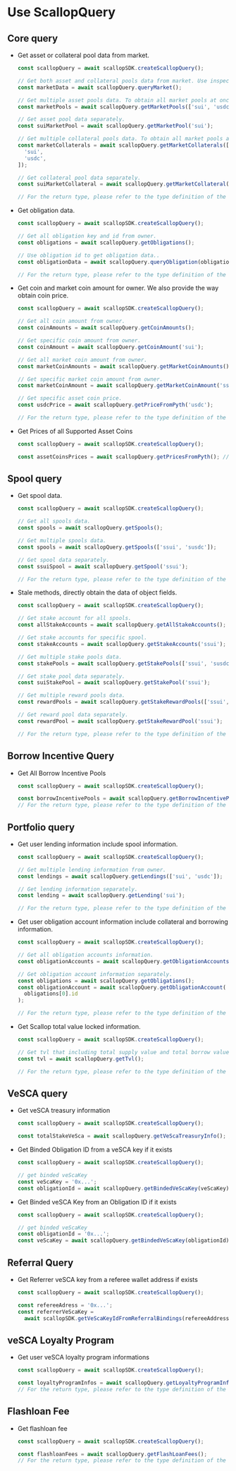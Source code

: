 # Use ScallopQuery

## Core query

- Get asset or collateral pool data from market.

  ```typescript
  const scallopQuery = await scallopSDK.createScallopQuery();

  // Get both asset and collateral pools data from market. Use inspectTxn call to obtain the data provided in the scallop contract query module.
  const marketData = await scallopQuery.queryMarket();

  // Get multiple asset pools data. To obtain all market pools at once, it is recommended to use the `queryMarket` method to reduce time consumption.
  const marketPools = await scallopQuery.getMarketPools(['sui', 'usdc']);

  // Get asset pool data separately.
  const suiMarketPool = await scallopQuery.getMarketPool('sui');

  // Get multiple collateral pools data. To obtain all market pools at once, it is recommended to use the `queryMarket` method to reduce time consumption.
  const marketCollaterals = await scallopQuery.getMarketCollaterals([
    'sui',
    'usdc',
  ]);

  // Get collateral pool data separately.
  const suiMarketCollateral = await scallopQuery.getMarketCollateral('sui');

  // For the return type, please refer to the type definition of the source code, which is located in the project `src/types/query` folder location.
  ```

- Get obligation data.

  ```typescript
  const scallopQuery = await scallopSDK.createScallopQuery();

  // Get all obligation key and id from owner.
  const obligations = await scallopQuery.getObligations();

  // Use obligation id to get obligation data..
  const obligationData = await scallopQuery.queryObligation(obligations[0].id);

  // For the return type, please refer to the type definition of the source code, which is located in the project `src/types/query` folder location.
  ```

- Get coin and market coin amount for owner. We also provide the way obtain coin price.

  ```typescript
  const scallopQuery = await scallopSDK.createScallopQuery();

  // Get all coin amount from owner.
  const coinAmounts = await scallopQuery.getCoinAmounts();

  // Get specific coin amount from owner.
  const coinAmount = await scallopQuery.getCoinAmount('sui');

  // Get all market coin amount from owner.
  const marketCoinAmounts = await scallopQuery.getMarketCoinAmounts();

  // Get specific market coin amount from owner.
  const marketCoinAmount = await scallopQuery.getMarketCoinAmount('ssui');

  // Get specific asset coin price.
  const usdcPrice = await scallopQuery.getPriceFromPyth('usdc');

  // For the return type, please refer to the type definition of the source code, which is located in the project `src/types/query` folder location.
  ```

- Get Prices of all Supported Asset Coins

  ```typescript
  const scallopQuery = await scallopSDK.createScallopQuery();

  const assetCoinsPrices = await scallopQuery.getPricesFromPyth(); // return Record<SupportAssetCoins, number>
  ```

## Spool query

- Get spool data.

  ```typescript
  const scallopQuery = await scallopSDK.createScallopQuery();

  // Get all spools data.
  const spools = await scallopQuery.getSpools();

  // Get multiple spools data.
  const spools = await scallopQuery.getSpools(['ssui', 'susdc']);

  // Get spool data separately.
  const ssuiSpool = await scallopQuery.getSpool('ssui');

  // For the return type, please refer to the type definition of the source code, which is located in the project `src/types/query` folder location.
  ```

- Stale methods, directly obtain the data of object fields.

  ```typescript
  const scallopQuery = await scallopSDK.createScallopQuery();

  // Get stake account for all spools.
  const allStakeAccounts = await scallopQuery.getAllStakeAccounts();

  // Get stake accounts for specific spool.
  const stakeAccounts = await scallopQuery.getStakeAccounts('ssui');

  // Get multiple stake pools data.
  const stakePools = await scallopQuery.getStakePools(['ssui', 'susdc']);

  // Get stake pool data separately.
  const suiStakePool = await scallopQuery.getStakePool('ssui');

  // Get multiple reward pools data.
  const rewardPools = await scallopQuery.getStakeRewardPools(['ssui', 'susdc']);

  // Get reward pool data separately.
  const rewardPool = await scallopQuery.getStakeRewardPool('ssui');

  // For the return type, please refer to the type definition of the source code, which is located in the project `src/types/query` folder location.
  ```

## Borrow Incentive Query

- Get All Borrow Incentive Pools

  ```typescript
  const scallopQuery = await scallopSDK.createScallopQuery();

  const borrowIncentivePools = await scallopQuery.getBorrowIncentivePools();
  // For the return type, please refer to the type definition of the source code, which is located in the project `src/types/query` folder location.
  ```

## Portfolio query

- Get user lending information include spool information.

  ```typescript
  const scallopQuery = await scallopSDK.createScallopQuery();

  // Get multiple lending information from owner.
  const lendings = await scallopQuery.getLendings(['sui', 'usdc']);

  // Get lending information separately.
  const lending = await scallopQuery.getLending('sui');

  // For the return type, please refer to the type definition of the source code, which is located in the project `src/types/query` folder location.
  ```

- Get user obligation account information include collateral and borrowing information.

  ```typescript
  const scallopQuery = await scallopSDK.createScallopQuery();

  // Get all obligation accounts information.
  const obligationAccounts = await scallopQuery.getObligationAccounts();

  // Get obligation account information separately.
  const obligations = await scallopQuery.getObligations();
  const obligationAccount = await scallopQuery.getObligationAccount(
    obligations[0].id
  );

  // For the return type, please refer to the type definition of the source code, which is located in the project `src/types/query` folder location.
  ```

- Get Scallop total value locked information.

  ```typescript
  const scallopQuery = await scallopSDK.createScallopQuery();

  // Get tvl that including total supply value and total borrow value.
  const tvl = await scallopQuery.getTvl();

  // For the return type, please refer to the type definition of the source code, which is located in the project `src/types/query` folder location.
  ```

## VeSCA query

- Get veSCA treasury information

  ```typescript
  const scallopQuery = await scallopSDK.createScallopQuery();

  const totalStakeVeSca = await scallopQuery.getVeScaTreasuryInfo(); // return string
  ```

- Get Binded Obligation ID from a veSCA key if it exists

  ```typescript
  const scallopQuery = await scallopSDK.createScallopQuery();

  // get binded veScaKey
  const veScaKey = '0x...';
  const obligationId = await scallopQuery.getBindedVeScaKey(veScaKey); // return type string or null
  ```

- Get Binded veSCA Key from an Obligation ID if it exists

  ```typescript
  const scallopQuery = await scallopSDK.createScallopQuery();

  // get binded veScaKey
  const obligationId = '0x...';
  const veScaKey = await scallopQuery.getBindedVeScaKey(obligationId); // return type string or null
  ```

## Referral Query

- Get Referrer veSCA key from a referee wallet address if exists

  ```typescript
  const scallopQuery = await scallopSDK.createScallopQuery();

  const refereeAdress = '0x...';
  const referrerVeScaKey =
    await scallopSDK.getVeScaKeyIdFromReferralBindings(refereeAddress); // return string or null
  ```

## veSCA Loyalty Program

- Get user veSCA loyalty program informations

  ```typescript
  const scallopQuery = await scallopSDK.createScallopQuery();

  const loyaltyProgramInfos = await scallopQuery.getLoyaltyProgramInfos();
  // For the return type, please refer to the type definition of the source code, which is located in the project `src/types/query` folder location.
  ```

## Flashloan Fee

- Get flashloan fee

  ```typescript
  const scallopQuery = await scallopSDK.createScallopQuery();

  const flashloanFees = await scallopQuery.getFlashLoanFees();
  // For the return type, please refer to the type definition of the source code, which is located in the project `src/types/query` folder location.
  ```
